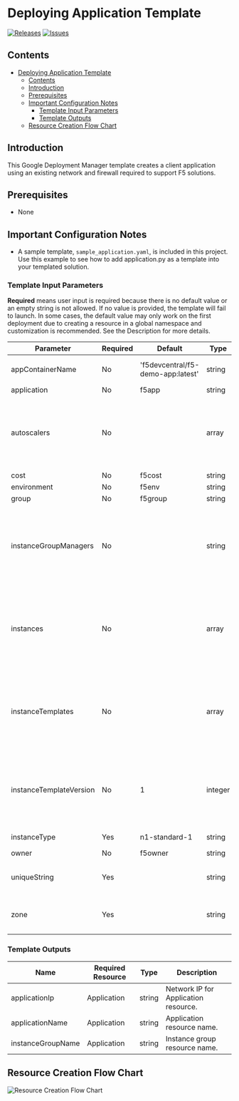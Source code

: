 # Deploying Application Template

[![Releases](https://img.shields.io/github/release/F5Networks/f5-google-gdm-templates-v2.svg)](https://github.com/F5Networks/f5-google-gdm-templates-v2/releases)
[![Issues](https://img.shields.io/github/issues/F5Networks/f5-google-gdm-templates-v2.svg)](https://github.com/F5Networks/f5-google-gdm-templates-v2/issues)

## Contents

- [Deploying Application Template](#deploying-application-template)
  - [Contents](#contents)
  - [Introduction](#introduction)
  - [Prerequisites](#prerequisites)
  - [Important Configuration Notes](#important-configuration-notes)
    - [Template Input Parameters](#template-input-parameters)
    - [Template Outputs](#template-outputs)
  - [Resource Creation Flow Chart](#resource-creation-flow-chart)

## Introduction

This Google Deployment Manager template creates a client application using an existing network and firewall required to support F5 solutions.

## Prerequisites

 - None

## Important Configuration Notes

 - A sample template, `sample_application.yaml`, is included in this project. Use this example to see how to add application.py as a template into your templated solution.

### Template Input Parameters

**Required** means user input is required because there is no default value or an empty string is not allowed. If no value is provided, the template will fail to launch. In some cases, the default value may only work on the first deployment due to creating a resource in a global namespace and customization is recommended. See the Description for more details.

| Parameter | Required | Default | Type |  Description |
| --- | --- | --- | --- | --- |
| appContainerName | No | 'f5devcentral/f5-demo-app:latest' | string | Name of the docker container to deploy in the application VM. |
| application | No | f5app | string | Application label. |
| autoscalers | No |  | array | Required when provisioning autoscale group. List of declaration of settings used for provisioning autoscalers. More information around REST APIs is on [Google Cloud Documentation](https://cloud.google.com/compute/docs/reference/rest/v1/autoscalers). |
| cost | No | f5cost | string | Cost Center label. |
| environment | No | f5env | string | Environment label. |
| group | No | f5group | string | Group label. |
| instanceGroupManagers | No |  | string | Required when provisioning autoscale group. List of declaration of settings used for provisioning instanceGroupManagers. More information around REST APIs is on [Google Cloud Documentation](https://cloud.google.com/compute/docs/reference/rest/v1/instanceGroupManagers). |
| instances | No |  | array | Required when provisioning a single instance. List of declaration of settings used for provisioning instances. More information around REST APIs is on [Google Cloud Documentation](https://cloud.google.com/compute/docs/reference/rest/v1/instances). |
| instanceTemplates | No |  | array | Required when provisioning autoscale group. List of declaration of settings used for provisioning instanceTemplates. More information around REST APIs is on [Google Cloud Documentation](https://cloud.google.com/compute/docs/reference/rest/v1/instanceTemplates). |
| instanceTemplateVersion | No | 1 | integer | Version of the instance template to create. When updating deployment properties of the application instances, you must provide a unique value for this parameter. |
| instanceType | Yes | n1-standard-1 | string | App instance type. For example: `n1-standard-1` |
| owner | No | f5owner | string | Owner label. |
| uniqueString | Yes |  | string | Unique String used when creating object names or Tags. For example: `my-deployment` |
| zone | Yes |  | string | Name of the availability zone where the standalone application instance will be placed. |

### Template Outputs

| Name | Required Resource | Type | Description |
| --- | --- | --- | --- |
| applicationIp | Application | string | Network IP for Application resource. |
| applicationName | Application | string | Application resource name. |
| instanceGroupName | Application | string | Instance group resource name. |

## Resource Creation Flow Chart

![Resource Creation Flow Chart](https://github.com/F5Networks/f5-google-gdm-templates-v2/blob/main/examples/images/google-application-module.png)
